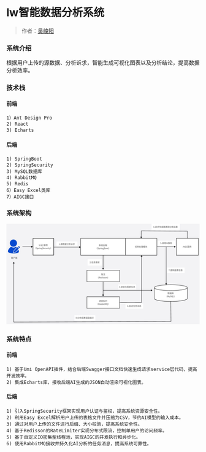# lw智能数据分析系统

> 作者：[吴峻阳](https://gitee.com/littlewuu)

### 系统介绍
根据用户上传的源数据、分析诉求，智能生成可视化图表以及分析结论，提高数据分析效率。


### 技术栈
#### 前端
    1）Ant Design Pro
    2) React
    3) Echarts
#### 后端
    1) SpringBoot
    2) SpringSecurity
    3) MySQL数据库
    4) RabbitMQ
    5) Redis
    6）Easy Excel类库
    7）AIGC接口


### 系统架构
![输入图片说明](src/main/resources/%E6%9E%B6%E6%9E%84%E5%9B%BE.jpg)


### 系统特点
#### 前端
    1) 基于Umi OpenAPI插件，结合后端Swagger接口文档快速生成请求service层代码，提高开发效率。
	2) 集成Echarts库，接收后端AI生成的JSON自动渲染可视化图表。
#### 后端
    1) 引入SpringSecurity框架实现用户认证与鉴权，提高系统资源安全性。
    2) 利用Easy Excel解析用户上传的表格文件并压缩为CSV，节约AI模型的输入成本。
	3) 通过对用户上传的文件进行后缀、大小校验，提高系统安全性。
    4) 基于Redisson的RateLimiter实现分布式限流，控制单用户的访问频率。
    5) 基于自定义IO密集型线程池，实现AIGC的并发执行和异步化。
    6) 使用RabbitMQ接收并持久化AI分析的任务消息，提高系统可靠性。

